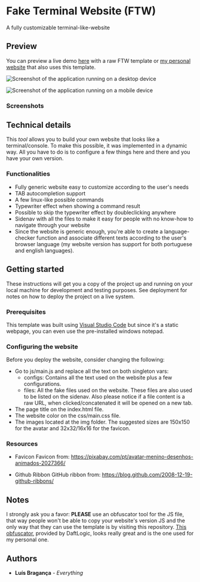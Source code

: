 # Fake Terminal Website (FTW)

A fully customizable terminal-like-website

## Preview

You can preview a live demo [here](https://luisbraganca.github.io/fake-terminal-website/) with a raw FTW template or [my personal website](http://lbraganca.pt) that also uses this template.

![Screenshot of the application running on a desktop device](https://raw.githubusercontent.com/luisbraganca/fake-terminal-website/master/screenshots/desktop.png)


![Screenshot of the application running on a mobile device](https://raw.githubusercontent.com/luisbraganca/fake-terminal-website/master/screenshots/mobile.png)

### Screenshots

## Technical details

This *tool* allows you to build your own website that looks like a terminal/console. To make this possible, it was implemented in a dynamic way. All you have to do is to configure a few things here and there and you have your own version.

### Functionalities

* Fully generic website easy to customize according to the user's needs
* TAB autocompletion support
* A few linux-like possible commands
* Typewriter effect when showing a command result
* Possible to skip the typewriter effect by doubleclicking anywhere
* Sidenav with all the files to make it easy for people with no know-how to navigate through your website
* Since the website is generic enough, you're able to create a language-checker function and associate different texts according to the user's browser language (my website version has support for both portuguese and english languages).

## Getting started

These instructions will get you a copy of the project up and running on your local machine for development and testing purposes. See deployment for notes on how to deploy the project on a live system.

### Prerequisites

This template was built using [Visual Studio Code](https://code.visualstudio.com/) but since it's a static webpage, you can even use the pre-installed windows notepad.

### Configuring the website

Before you deploy the website, consider changing the following:

* Go to js/main.js and replace all the text on both singleton vars:
  * configs: Contains all the text used on the website plus a few configurations.
  * files: All the fake files used on the website. These files are also used to be listed on the sidenav. Also please notice if a file content is a raw URL, when clicked/concatenated it will be opened on a new tab.
* The page title on the index.html file.
* The website color on the css/main.css file.
* The images located at the img folder. The suggested sizes are 150x150 for the avatar and 32x32/16x16 for the favicon.

### Resources

* Favicon
Favicon from:
https://pixabay.com/pt/avatar-menino-desenhos-animados-2027366/

* Github Ribbon
GitHub ribbon from:
https://blog.github.com/2008-12-19-github-ribbons/

## Notes

I strongly ask you a favor: **PLEASE** use an obfuscator tool for the JS file, that way people won't be able to copy your website's version JS and the only way that they can use the template is by visiting this repository. [This obfuscator](https://www.daftlogic.com/projects-online-javascript-obfuscator.htm), provided by DaftLogic, looks really great and is the one used for my personal one.

## Authors

* **Luís Bragança** - *Everything*